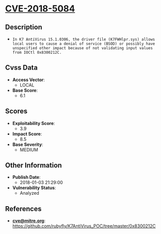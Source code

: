 
# [CVE-2018-5084](https://github.com/rubyfly/K7AntiVirus_POC/tree/master/0x8300212C)

## Description

- `In K7 AntiVirus 15.1.0306, the driver file (K7FWHlpr.sys) allows local users to cause a denial of service (BSOD) or possibly have unspecified other impact because of not validating input values from IOCtl 0x8300212C.`

## Cvss Data

- **Access Vector**:
  - LOCAL
- **Base Score**:
  - 6.1

## Scores

- **Exploitability Score**:
  - 3.9
- **Impact Score**:
  - 8.5
- **Base Severity**:
  - MEDIUM

## Other Information

- **Publish Date**:
  - 2018-01-03 21:29:00
- **Vulnerability Status**:
  - Analyzed

## References

- **cve@mitre.org**: https://github.com/rubyfly/K7AntiVirus_POC/tree/master/0x8300212C
